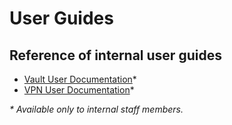 # User Guides

## Reference of internal user guides

* [Vault User Documentation](https://docs.google.com/document/d/1S4i1XFGn7a1VXbtFV28GtbAe56m7fOHDZDgRmm5FBkg/edit)\*
* [VPN User Documentation](https://docs.google.com/document/d/19Xkh0ykk-eNhqbqcX8otVQI-am43fXWDoyhCHjNgq4M/edit)\*

_\* Available only to internal staff members._

